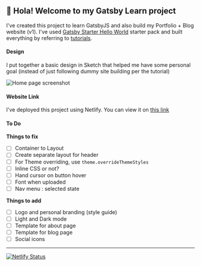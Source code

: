## 👋 Hola! Welcome to my Gatsby Learn project

I've created this project to learn GatsbyJS and also build my Portfolio + Blog website (v1). I've used [Gatsby Starter Hello World](https://github.com/gatsbyjs/gatsby-starter-hello-world) starter pack and built everything by referring to [tutorials](https://www.gatsbyjs.org/tutorial/).

#### Design
I put together a basic design in Sketch that helped me have some personal goal (instead of just following dummy site building per the tutorial)

![Home page screenshot](https://www.dropbox.com/s/bea9g2se1r1uxf3/gatsby-learn-design-v1.png?dl=0)



#### Website Link
I've deployed this project using Netlify. You can view it on [this link](https://sharp-leakey-543ce9.netlify.app)


#### To Do

**Things to fix**
- [ ]  Container to Layout
- [ ]  Create separate layout for header
- [ ]  For Theme overriding, use `theme.overrideThemeStyles`
- [ ]  Inline CSS or not?
- [ ]  Hand cursor on button hover
- [ ]  Font when uploaded
- [ ]  Nav menu : selected state

**Things to add**
- [ ]  Logo and personal branding (style guide)
- [ ]  Light and Dark mode
- [ ]  Template for about page
- [ ]  Template for blog page
- [ ]  Social icons

---

[![Netlify Status](https://api.netlify.com/api/v1/badges/99275335-8cd2-42bd-9bbf-fb791bf92979/deploy-status)](https://app.netlify.com/sites/sharp-leakey-543ce9/deploys)
